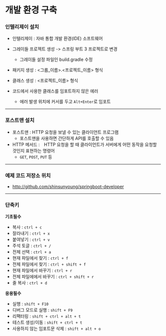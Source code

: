 # 개발 환경 구축

### 인텔리제이 설치

- 인텔리제이 : 자바 통합 개발 환경(IDE) 소프트웨어

- 그레이들 프로젝트 생성 -> 스프링 부트 3 프로젝트로 변경
   - 그레이들 설정 파일인 build.gradle 수정
- 패키지 생성 : <그룹_이름>.<프로젝트_이름> 형식
- 클래스 생성 : <프로젝트_이름><Application> 형식

- 코드에서 사용한 클래스를 임포트하지 않은 에러
   - 에러 발생 위치에 커서를 두고 `Alt+Enter`로 임포트
--- 

### 포스트맨 설치

- 포스트맨 : HTTP 요청을 보낼 수 있는 클라이언트 프로그램
    - 포스트맨을 사용하면 간단하게 API를 호출할 수 있음
- HTTP 메서드 :　HTTP 요청을 할 때 클라이언트가 서버에게 어떤 동작을 요청할 것인지 표현하는 명령어
    - `GET`, `POST`, `PUT` 등
--- 

### 예제 코드 저장소 위치
- http://github.com/shinsunyoung/springboot-developer
---

### 단축키

**기초필수**
- 복사 : `ctrl + c`
- 잘라내기 : `ctrl + x`
- 붙여넣기 : `ctrl + v`
- 주석 토글 : `ctrl + /`
- 전체 선택 : `ctrl + a`
- 현재 파일에서 찾기 : `ctrl + f`
- 전체 파일에서 찾기 : `ctrl + shift + f`
- 현재 파일에서 바꾸기 : `ctrl + r`
- 전체 파일에에서 바꾸기 : `ctrl + shift + r`
- 줄 복사 : `ctrl + d`

**응용필수**
- 실행 : `shift + F10`
- 디버그 모드로 실행 : `shift + F9`
- 리팩터링 : `shift + ctrl + alt + t`
- 테스트 생성/이동 : `shift + ctrl + t`
- 사용하지 않는 임포트문 삭제 : `shift + alt + o`
